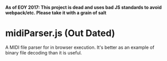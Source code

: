 **As of EOY 2017: This project is dead and uses bad JS standards to avoid webpack/etc. Please take it with a grain of salt**

# midiParser.js (Out Dated)
A MIDI file parser for in browser execution. It's better as an example of binary file decoding than it is useful.
